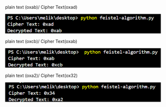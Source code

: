 plain text (oxab)/ Cipher Text(oxad)


![fig1](https://github.com/melixmn/cryptography/blob/main/oxab.png)

plain text (oxcb)/ Cipher Text(oxab)

![fig1](https://github.com/melixmn/cryptography/blob/main/oxcb.png)



plain text (oxa2)/ Cipher Text(ox32)

![fig1](https://github.com/melixmn/cryptography/blob/main/oxa2.png)
